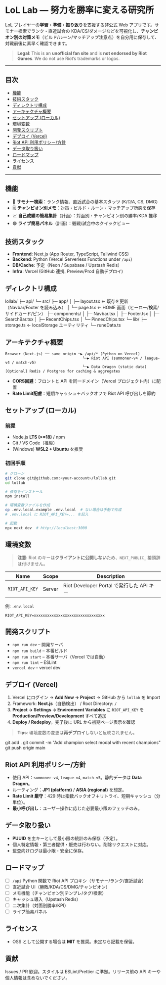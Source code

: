 # LoL Lab — 努力を勝率に変える研究所

LoL プレイヤーの**学習・準備・振り返り**を支援する非公式 Web アプリです。サモナー検索でランク・直近試合の KDA/CS/ダメージなどを可視化し、**チャンピオン別の対策メモ**（ビルド/ルーン/マッチアップ注意点）を自分用に保存して、対戦前後に素早く確認できます。

> **Legal**: This is an **unofficial fan site** and is **not endorsed by Riot Games**. We do not use Riot’s trademarks or logos.

---

## 目次

* [機能](#機能)
* [技術スタック](#技術スタック)
* [ディレクトリ構成](#ディレクトリ構成)
* [アーキテクチャ概要](#アーキテクチャ概要)
* [セットアップ (ローカル)](#セットアップ-ローカル)
* [環境変数](#環境変数)
* [開発スクリプト](#開発スクリプト)
* [デプロイ (Vercel)](#デプロイ-vercel)
* [Riot API 利用ポリシー/方針](#riot-api-利用ポリシー方針)
* [データ取り扱い](#データ取り扱い)
* [ロードマップ](#ロードマップ)
* [ライセンス](#ライセンス)
* [貢献](#貢献)

---

## 機能

* 🔎 **サモナー検索**：ランク情報、直近試合の基本スタッツ (K/D/A, CS, DMG)
* 🗒️ **チャンピオン別メモ**：対策・ビルド・ルーン・マッチアップ所感を保存
* 📈 **自己成績の簡易集計**（計画）：対面別・チャンピオン別の勝率/KDA 推移
* 🟢 **ライブ簡易パネル**（計画）：観戦/試合中のクイックビュー

## 技術スタック

* **Frontend**: Next.js (App Router, TypeScript, Tailwind CSS)
* **Backend**: Python (Vercel Serverless Functions under `/api`)
* **DB/Cache**: 予定（Neon / Supabase / Upstash Redis）
* **Infra**: Vercel (GitHub 連携, Preview/Prod 自動デプロイ)

## ディレクトリ構成
lollab/
├─ api/
└─ src/
   ├─ app/
   │  ├─ layout.tsx         ← 既存を更新（Navbar/Footer を読み込み）
   │  └─ page.tsx           ← HOME 画面（ヒーロー/検索/サイドカード/ピン）
   ├─ components/
   │  ├─ Navbar.tsx
   │  ├─ Footer.tsx
   │  ├─ SearchBar.tsx
   │  ├─ RecentChips.tsx
   │  └─ PinnedChips.tsx
   └─ lib/
      ├─ storage.ts         ← localStorage ユーティリティ
      └─ runeData.ts 

## アーキテクチャ概要

```
Browser (Next.js) ── same origin ─▶ /api/* (Python on Vercel)
                                   └─▶ Riot API (summoner-v4 / league-v4 / match-v5)
                                   └─▶ Data Dragon (static data)
[Optional] Redis / Postgres for caching & aggregates
```

* **CORS回避**：フロントと API を同一ドメイン（Vercel プロジェクト内）に配置
* **Rate Limit配慮**：短期キャッシュ＋バックオフで Riot API 呼び出しを節約

## セットアップ (ローカル)

### 前提

* Node.js **LTS (>=18)** / npm
* Git / VS Code（推奨）
* (Windows) **WSL2 + Ubuntu** を推奨

### 初回手順

```bash
# クローン
git clone git@github.com:<your-account>/lollab.git
cd lollab

# 依存をインストール
npm install

# 環境変数ファイルを作成
cp .env.local.example .env.local  # ない場合は手動で作成
# .env.local に RIOT_API_KEY=... を記入

# 起動
npx next dev  # http://localhost:3000
```

## 環境変数

> **注意**: Riot のキーは**クライアントに公開しない**ため、`NEXT_PUBLIC_` 接頭辞は付けません。

| Name           | Scope  | Description                        |
| -------------- | ------ | ---------------------------------- |
| `RIOT_API_KEY` | Server | Riot Developer Portal で発行した API キー |

例: `.env.local`

```
RIOT_API_KEY=xxxxxxxxxxxxxxxxxxxxxxxxxxxxxxxx
```

## 開発スクリプト

* `npm run dev` – 開発サーバ
* `npm run build` – 本番ビルド
* `npm run start` – 本番サーバ（Vercel では自動）
* `npm run lint` – ESLint
* `vercel dev` – vercel dev

## デプロイ (Vercel)

1. Vercel にログイン → **Add New → Project** → GitHub から `lollab` を Import
2. Framework: **Next.js**（自動検出） / Root Directory: `/`
3. **Project → Settings → Environment Variables** に `RIOT_API_KEY` を **Production/Preview/Development** すべて追加
4. **Deploy / Redeploy**。完了後に URL から初期ページ表示を確認

> **Tips**: 環境変数の変更は**再デプロイ**しないと反映されません。

git add .
git commit -m "Add champion select modal with recent champions"
git push origin main

## Riot API 利用ポリシー/方針

* 使用 API：`summoner-v4`, `league-v4`, `match-v5`。静的データは **Data Dragon**。
* ルーティング：**JP1 (platform)** / **ASIA (regional)** を想定。
* **Rate Limit 厳守**：429 時は指数バックオフ＋リトライ、短期キャッシュ（分単位）。
* **最小呼び出し**：ユーザー操作に応じた必要最小限のフェッチのみ。

## データ取り扱い

* **PUUID** を主キーとして最小限の統計のみ保存（予定）。
* 個人特定情報・第三者提供・販売は行わない。削除リクエストに対応。
* 監査向けログは最小限・安全に保存。

## ロードマップ

* [ ] `/api` Python 関数で Riot API プロキシ（サモナー/ランク/直近試合）
* [ ] 直近試合 UI（勝敗/KDA/CS/DMG/チャンピオン）
* [ ] メモ機能（チャンピオン別テンプレ/タグ/検索）
* [ ] キャッシュ導入（Upstash Redis）
* [ ] 二次集計（対面別勝率/KPI）
* [ ] ライブ簡易パネル

## ライセンス

* OSS として公開する場合は **MIT** を推奨。未定なら記載を保留。

## 貢献

Issues / PR 歓迎。スタイルは ESLint/Prettier に準拠。リリース前の API キーや個人情報は含めないでください。
